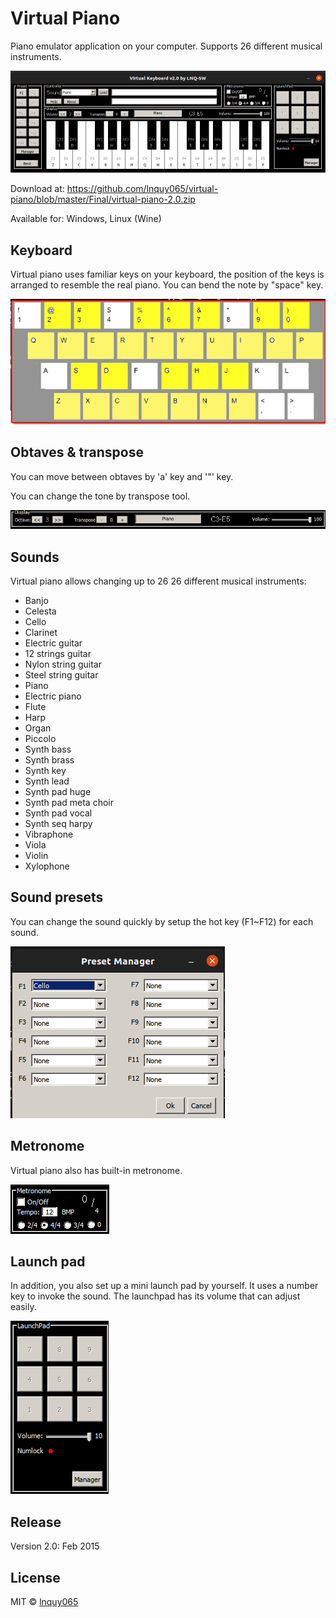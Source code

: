 # Virtual Piano

Piano emulator application on your computer. Supports 26 different musical instruments.

![main](https://github.com/lnquy065/virtual-piano/blob/master/readme/main.png?raw=true)

Download at: https://github.com/lnquy065/virtual-piano/blob/master/Final/virtual-piano-2.0.zip

Available for: Windows, Linux (Wine)

## Keyboard

Virtual piano uses familiar keys on your keyboard, the position of the keys is arranged to resemble the real piano. You can bend the note by "space" key.

![keyboard](https://github.com/lnquy065/virtual-piano/blob/master/readme/keyboard.png?raw=true)

## Obtaves & transpose

You can move between obtaves by 'a' key and '"' key.

You can change the tone by transpose tool.

![display](https://github.com/lnquy065/virtual-piano/blob/master/readme/display.png?raw=true)

## Sounds

Virtual piano allows changing up to 26 26 different musical instruments:

- Banjo
- Celesta
- Cello
- Clarinet
- Electric guitar
- 12 strings guitar
- Nylon string guitar
- Steel string guitar
- Piano
- Electric piano
- Flute
- Harp
- Organ
- Piccolo
- Synth bass
- Synth brass
- Synth key
- Synth lead
- Synth pad huge
- Synth pad meta choir
- Synth pad vocal
- Synth seq harpy
- Vibraphone
- Viola
- Violin
- Xylophone

## Sound presets

You can change the sound quickly by setup the hot key (F1~F12) for each sound.

![preset](https://github.com/lnquy065/virtual-piano/blob/master/readme/preset-manager.png?raw=true)


## Metronome

Virtual piano also has built-in metronome.

![metronome](https://github.com/lnquy065/virtual-piano/blob/master/readme/metronome.png?raw=true)

## Launch pad 

In addition, you also set up a mini launch pad by yourself. It uses a number key to invoke the sound. The launchpad has its volume that can adjust easily.

![launch-pad](https://github.com/lnquy065/virtual-piano/blob/master/readme/launch-pad.png?raw=true)

## Release

Version 2.0: Feb 2015

## License

MIT © [lnquy065](https://github.com/lnquy065)

